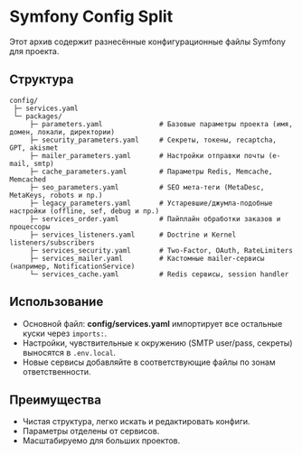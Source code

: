 # Symfony Config Split

Этот архив содержит разнесённые конфигурационные файлы Symfony для проекта.

## Структура

```
config/
 ├─ services.yaml
 └─ packages/
     ├─ parameters.yaml              # Базовые параметры проекта (имя, домен, локали, директории)
     ├─ security_parameters.yaml     # Секреты, токены, recaptcha, GPT, akismet
     ├─ mailer_parameters.yaml       # Настройки отправки почты (e-mail, smtp)
     ├─ cache_parameters.yaml        # Параметры Redis, Memcache, Memcached
     ├─ seo_parameters.yaml          # SEO мета-теги (MetaDesc, MetaKeys, robots и пр.)
     ├─ legacy_parameters.yaml       # Устаревшие/джумла-подобные настройки (offline, sef, debug и пр.)
     ├─ services_order.yaml          # Пайплайн обработки заказов и процессоры
     ├─ services_listeners.yaml      # Doctrine и Kernel listeners/subscribers
     ├─ services_security.yaml       # Two-Factor, OAuth, RateLimiters
     ├─ services_mailer.yaml         # Кастомные mailer-сервисы (например, NotificationService)
     └─ services_cache.yaml          # Redis сервисы, session handler
```

## Использование

- Основной файл: **config/services.yaml** импортирует все остальные куски через `imports:`.
- Настройки, чувствительные к окружению (SMTP user/pass, секреты) выносятся в `.env.local`.
- Новые сервисы добавляйте в соответствующие файлы по зонам ответственности.

## Преимущества

- Чистая структура, легко искать и редактировать конфиги.
- Параметры отделены от сервисов.
- Масштабируемо для больших проектов.
